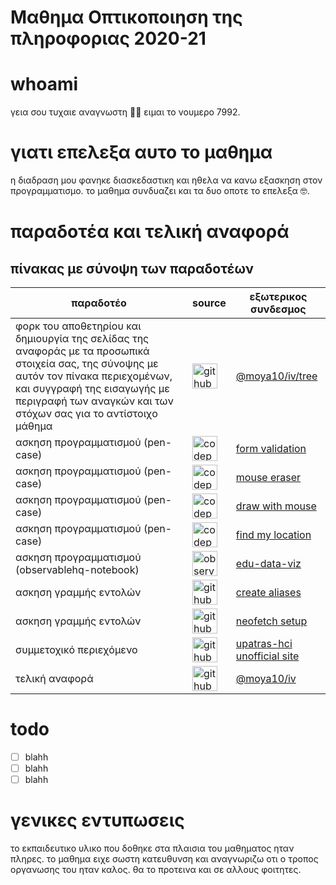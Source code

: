 # Μαθημα Οπτικοποιηση της πληροφοριας 2020-21

# whoami
γεια σου τυχαιε αναγνωστη 👋😊 ειμαι το νουμερο 7992.

# γιατι επελεξα αυτο το μαθημα
η διαδραση μου φανηκε διασκεδαστικη και ηθελα να κανω εξασκηση στον προγραμματισμο. το μαθημα συνδυαζει και τα δυο οποτε το επελεξα 🤓.

# παραδοτέα και τελική αναφορά

## πίνακας με σύνοψη των παραδοτέων

| παραδοτέο | source | εξωτερικος συνδεσμος |
| --- | --- |--- |
| φορκ του αποθετηρίου και δημιουργία της σελίδας της αναφοράς με τα προσωπικά στοιχεία σας, της σύνοψης με αυτόν τον πίνακα περιεχομένων, και συγγραφή της εισαγωγής με περιγραφή των αναγκών και των στόχων σας για το αντίστοιχο μάθημα | <img src="https://image.flaticon.com/icons/png/512/25/25231.png" alt="github"  width="40" height="40" style="background-color: white" />| [@moya10/iv/tree](https://github.com/moya10/iv/tree/7992)|
| ασκηση προγραμματισμού (pen-case)| <img src="https://cdn0.iconfinder.com/data/icons/social-media-2091/100/social-32-512.png" alt="codepen"  width="40" height="40" style="background-color: white"/> | [form validation](https://codepen.io/moyadecka/pen/oNYbxYe) |
| ασκηση προγραμματισμού (pen-case)| <img src="https://cdn0.iconfinder.com/data/icons/social-media-2091/100/social-32-512.png" alt="codepen"  width="40" height="40"  style="background-color: white"/> | [mouse eraser](https://codepen.io/moyadecka/pen/PobZzOq) |
| ασκηση προγραμματισμού (pen-case)| <img src="https://cdn0.iconfinder.com/data/icons/social-media-2091/100/social-32-512.png" alt="codepen"  width="40" height="40" style="background-color: white"/> | [draw with mouse](https://codepen.io/moyadecka/pen/MWaPovE) |
| ασκηση προγραμματισμού (pen-case)| <img src="https://cdn0.iconfinder.com/data/icons/social-media-2091/100/social-32-512.png" alt="codepen" width="40" height="40"  style="background-color: white"/> | [find my location](https://codepen.io/moyadecka/pen/WNxMrXE) |
| ασκηση προγραμματισμού (observablehq-notebook)| <img src="https://static.observablehq.com/favicon-512.0667824687f99c942a02e06e2db1a060911da0bf3606671676a255b1cf97b4fe.png" alt="observable"  width="40" height="40" style="background-color: white" /> | [edu-data-viz](https://observablehq.com/@moya10/edudata) |
| ασκηση γραμμής εντολών | <img src="https://image.flaticon.com/icons/png/512/25/25231.png" alt="github" width="40" height="40" style="background-color: white" /> | [create aliases](https://github.com/moya10/dot) |
| ασκηση γραμμής εντολών | <img src="https://image.flaticon.com/icons/png/512/25/25231.png" alt="github" width="40" height="40" style="background-color: white" />  | [neofetch setup]() |
| συμμετοχικό περιεχόμενο | <img src="https://image.flaticon.com/icons/png/512/25/25231.png" alt="github"  width="40" height="40" style="background-color: white" /> | [upatras-hci unofficial site](https://github.com/moya10/site) |
| τελική αναφορά | <img src="https://image.flaticon.com/icons/png/512/25/25231.png" alt="github" width="40" height="40" style="background-color: white"/> | [@moya10/iv](https://moya10.github.io/iv) |

# todo 

- [ ] blahh
- [ ] blahh
- [ ] blahh

# γενικες εντυπωσεις
το εκπαιδευτικο υλικο που δοθηκε στα πλαισια του μαθηματος ηταν πληρες. το μαθημα ειχε σωστη κατευθυνση και αναγνωριζω οτι ο τροπος οργανωσης του ηταν καλος. θα το προτεινα και σε αλλους φοιτητες. 
